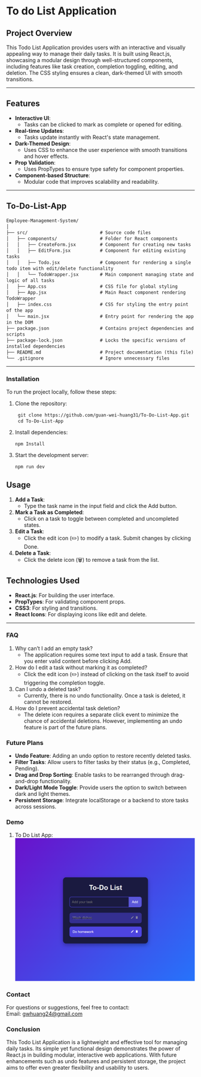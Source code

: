 # **To do List Application**

## **Project Overview**
This Todo List Application provides users with an interactive and visually appealing way to manage their daily tasks. It is built using React.js, showcasing a modular design through well-structured components, including features like task creation, completion toggling, editing, and deletion. The CSS styling ensures a clean, dark-themed UI with smooth transitions.

---

## **Features**
- **Interactive UI**:  
  - Tasks can be clicked to mark as complete or opened for editing.
- **Real-time Updates**:  
  - Tasks update instantly with React's state management.
- **Dark-Themed Design**:  
  - Uses CSS to enhance the user experience with smooth transitions and hover effects.
- **Prop Validation**:  
  - Uses PropTypes to ensure type safety for component properties.
- **Component-based Structure**: 
  - Modular code that improves scalability and readability.

---

## **To-Do-List-App**
```
Employee-Management-System/  
│  
├── src/                           # Source code files  
│   ├── components/                # Folder for React components
│   │   ├── CreateForm.jsx         # Component for creating new tasks
│   │   ├── EditForm.jsx           # Component for editing existing tasks
│   │   ├── Todo.jsx               # Component for rendering a single todo item with edit/delete functionality
│   │   └── TodoWrapper.jsx        # Main component managing state and logic of all tasks        
│   ├── App.css                    # CSS file for global styling
│   ├── App.jsx                    # Main React component rendering TodoWrapper
│   ├── index.css                  # CSS for styling the entry point of the app
│   └── main.jsx                   # Entry point for rendering the app in the DOM
├── package.json                   # Contains project dependencies and scripts
├── package-lock.json              # Locks the specific versions of installed dependencies
├── README.md                      # Project documentation (this file)
└── .gitignore                     # Ignore unnecessary files 
```
 
---

### **Installation**
To run the project locally, follow these steps:
1. Clone the repository:
   ```
    git clone https://github.com/guan-wei-huang31/To-Do-List-App.git
    cd To-Do-List-App
   ```
2. Install dependencies:
   ```
   npm Install
   ```
3. Start the development server:
   ```
   npm run dev
   ```
   
## **Usage**
1. **Add a Task**:
   - Type the task name in the input field and click the Add button.
2. **Mark a Task as Completed**:
   - Click on a task to toggle between completed and uncompleted states.
3. **Edit a Task**:
   - Click the edit icon (✏️) to modify a task. Submit changes by clicking Done.
4. **Delete a Task**:
   - Click the delete icon (🗑️) to remove a task from the list.

## **Technologies Used**
- **React.js**: For building the user interface.
- **PropTypes**: For validating component props.
- **CSS3**: For styling and transitions.
- **React Icons**: For displaying icons like edit and delete.

---

### **FAQ**
1. Why can’t I add an empty task?
   - The application requires some text input to add a task. Ensure that you enter valid content before clicking Add.
2. How do I edit a task without marking it as completed?
   - Click the edit icon (✏️) instead of clicking on the task itself to avoid triggering the completion toggle.
3. Can I undo a deleted task?
   - Currently, there is no undo functionality. Once a task is deleted, it cannot be restored.
4. How do I prevent accidental task deletion?
   - The delete icon requires a separate click event to minimize the chance of accidental deletions. However, implementing an undo feature is part of the future plans.
   
### **Future Plans**
- **Undo Feature**: Adding an undo option to restore recently deleted tasks.
- **Filter Tasks**: Allow users to filter tasks by their status (e.g., Completed, Pending).
- **Drag and Drop Sorting**: Enable tasks to be rearranged through drag-and-drop functionality.
- **Dark/Light Mode Toggle**: Provide users the option to switch between dark and light themes.
- **Persistent Storage**: Integrate localStorage or a backend to store tasks across sessions.

### **Demo**
1. To Do List App:  
   <img src="assests/ToDoListDemo.png" alt="To Do List Screenshot" width="600" height="auto"/>
   
### **Contact**
For questions or suggestions, feel free to contact:  
Email: gwhuang24@gmail.com

### **Conclusion**
This Todo List Application is a lightweight and effective tool for managing daily tasks. Its simple yet functional design demonstrates the power of React.js in building modular, interactive web applications. With future enhancements such as undo features and persistent storage, the project aims to offer even greater flexibility and usability to users.